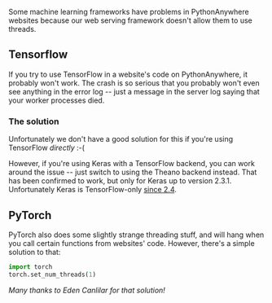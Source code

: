 <!--
.. title: Machine learning in website code
.. slug: MachineLearningInWebsiteCode
.. date: 2018-10-04 19:10:28 UTC+01:00
.. tags:
.. category:
.. link:
.. description:
.. type: text
-->

Some machine learning frameworks have problems in PythonAnywhere websites
because our web serving framework doesn't allow them to use threads.

## Tensorflow

If you try to use TensorFlow in a website's code on PythonAnywhere, it probably
won't work.  The crash is so serious that you probably won't even
see anything in the error log -- just a message in the server log saying that
your worker processes died.

### The solution

Unfortunately we don't have a good solution for this if you're using TensorFlow
*directly* :-(

However, if you're using Keras with a TensorFlow backend, you can work around
the issue -- just switch to using the Theano backend instead.   That has been
confirmed to work, but only for Keras up to version 2.3.1. Unfortunately Keras 
is TensorFlow-only [since 2.4](https://github.com/keras-team/keras/releases/tag/2.4.0).


## PyTorch

PyTorch also does some slightly strange threading stuff, and will hang when you
call certain functions from websites' code.  However, there's a simple
solution to that:

```python
import torch
torch.set_num_threads(1)
```

*Many thanks to Eden Canlilar for that solution!*
